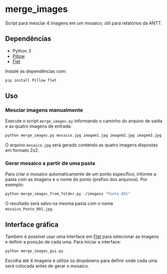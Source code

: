 # merge_images

Script para mesclar 4 imagens em um mosaico, útil para relatórios da ANTT.

## Dependências

- Python 3
- [Pillow](https://python-pillow.org/)
- [Flet](https://flet.dev/)

Instale as dependências com:

```bash
pip install Pillow flet
```

## Uso

### Mesclar imagens manualmente

Execute o script `merge_images.py` informando o caminho do arquivo de saída e as quatro imagens de entrada:

```bash
python merge_images.py mosaico.jpg imagem1.jpg imagem2.jpg imagem3.jpg imagem4.jpg
```

O arquivo `mosaico.jpg` será gerado contendo as quatro imagens dispostas em formato 2x2.

### Gerar mosaico a partir de uma pasta

Para criar o mosaico automaticamente de um ponto específico, informe a pasta com as imagens e o nome do ponto (prefixo dos arquivos). Por exemplo:

```bash
python merge_images_from_folder.py ./imagens "Ponto 001"
```

O resultado será salvo na mesma pasta com o nome `mosaico_Ponto_001.jpg`.

## Interface gráfica

Também é possível usar uma interface em [Flet](https://flet.dev/) para selecionar
as imagens e definir a posição de cada uma. Para iniciar a interface:

```bash
python merge_images_gui.py
```

Escolha até 4 imagens e utilize os dropdowns para definir onde cada uma será
colocada antes de gerar o mosaico.
